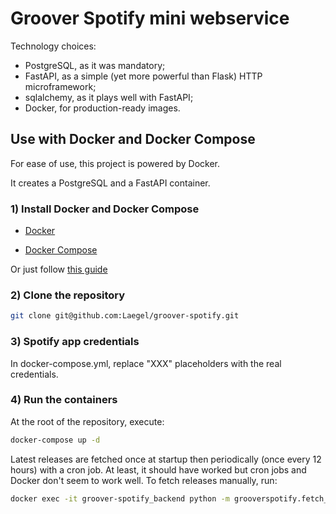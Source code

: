 # Groover Spotify mini webservice

Technology choices:
- PostgreSQL, as it was mandatory;
- FastAPI, as a simple (yet more powerful than Flask) HTTP microframework;
- sqlalchemy, as it plays well with FastAPI;
- Docker, for production-ready images. 

## Use with Docker and Docker Compose

For ease of use, this project is powered by Docker.

It creates a PostgreSQL and a FastAPI container.

### 1) Install Docker and Docker Compose

- [Docker](https://docs.docker.com/get-docker/)

- [Docker Compose](https://docs.docker.com/compose/install/)

Or just follow [this guide](https://websiteforstudents.com/how-to-install-docker-and-docker-compose-on-ubuntu-16-04-18-04/)

### 2) Clone the repository

```sh
git clone git@github.com:Laegel/groover-spotify.git
```

### 3) Spotify app credentials

In docker-compose.yml, replace "XXX" placeholders with the real credentials.

### 4) Run the containers

At the root of the repository, execute:
```sh
docker-compose up -d
```

Latest releases are fetched once at startup then periodically (once every 12 hours) with a cron job. At least, it should have worked but cron jobs and Docker don't seem to work well.
To fetch releases manually, run:

```sh
docker exec -it groover-spotify_backend python -m grooverspotify.fetch_releases
```
